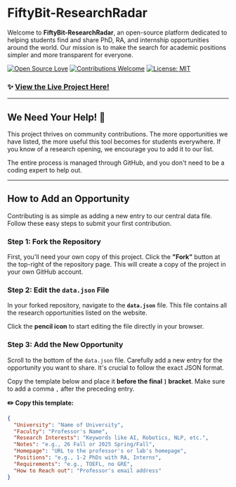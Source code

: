# FiftyBit-ResearchRadar

Welcome to **FiftyBit-ResearchRadar**, an open-source platform dedicated to helping students find and share PhD, RA, and internship opportunities around the world. Our mission is to make the search for academic positions simpler and more transparent for everyone.

[![Open Source Love](https://badges.frapsoft.com/os/v2/open-source.svg?v=103)](https://github.com/sobit-nep/fiftybit-researchradar)
[![Contributions Welcome](https://img.shields.io/badge/contributions-welcome-brightgreen.svg?style=flat)](CONTRIBUTING.md)
[![License: MIT](https://img.shields.io/badge/License-MIT-yellow.svg)](https://opensource.org/licenses/MIT)

### ✨ [**View the Live Project Here!**](https://researchradar.netlify.app/)

---

## We Need Your Help! 🙏

This project thrives on community contributions. The more opportunities we have listed, the more useful this tool becomes for students everywhere. If you know of a research opening, we encourage you to add it to our list.

The entire process is managed through GitHub, and you don't need to be a coding expert to help out.

---

## How to Add an Opportunity

Contributing is as simple as adding a new entry to our central data file. Follow these easy steps to submit your first contribution.

### Step 1: Fork the Repository

First, you'll need your own copy of this project. Click the **"Fork"** button at the top-right of the repository page. This will create a copy of the project in your own GitHub account.



### Step 2: Edit the `data.json` File

In your forked repository, navigate to the **`data.json`** file. This file contains all the research opportunities listed on the website.

Click the **pencil icon** to start editing the file directly in your browser.



### Step 3: Add the New Opportunity

Scroll to the bottom of the `data.json` file. Carefully add a new entry for the opportunity you want to share. It's crucial to follow the exact JSON format.

Copy the template below and place it **before the final `]` bracket**. Make sure to add a comma `,` after the preceding entry.

**✏️ Copy this template:**

```json
{
  "University": "Name of University",
  "Faculty": "Professor's Name",
  "Research Interests": "Keywords like AI, Robotics, NLP, etc.",
  "Notes": "e.g., 26 Fall or 2025 Spring/Fall",
  "Homepage": "URL to the professor's or lab's homepage",
  "Positions": "e.g., 1-2 PhDs with RA, Interns",
  "Requirements": "e.g., TOEFL, no GRE",
  "How to Reach out": "Professor's email address"
}
